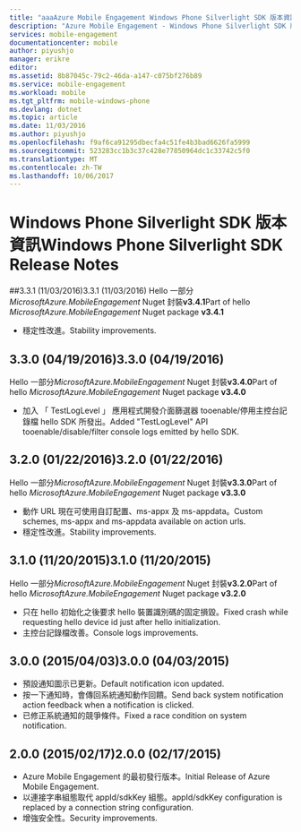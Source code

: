 ```yaml
---
title: "aaaAzure Mobile Engagement Windows Phone Silverlight SDK 版本資訊 |Microsoft 文件"
description: "Azure Mobile Engagement - Windows Phone Silverlight SDK 版本資訊"
services: mobile-engagement
documentationcenter: mobile
author: piyushjo
manager: erikre
editor: 
ms.assetid: 8b87045c-79c2-46da-a147-c075bf276b89
ms.service: mobile-engagement
ms.workload: mobile
ms.tgt_pltfrm: mobile-windows-phone
ms.devlang: dotnet
ms.topic: article
ms.date: 11/03/2016
ms.author: piyushjo
ms.openlocfilehash: f9af6ca91295dbecfa4c51fe4b3bad6626fa5999
ms.sourcegitcommit: 523283cc1b3c37c428e77850964dc1c33742c5f0
ms.translationtype: MT
ms.contentlocale: zh-TW
ms.lasthandoff: 10/06/2017
---
```

# <a name="windows-phone-silverlight-sdk-release-notes"></a><span data-ttu-id="5801e-103">Windows Phone Silverlight SDK 版本資訊</span><span class="sxs-lookup"><span data-stu-id="5801e-103">Windows Phone Silverlight SDK Release Notes</span></span>
##<a name="331-11032016"></a><span data-ttu-id="5801e-104">3.3.1 (11/03/2016)</span><span class="sxs-lookup"><span data-stu-id="5801e-104">3.3.1 (11/03/2016)</span></span>
<span data-ttu-id="5801e-105">Hello 一部分*MicrosoftAzure.MobileEngagement* Nuget 封裝**v3.4.1**</span><span class="sxs-lookup"><span data-stu-id="5801e-105">Part of hello *MicrosoftAzure.MobileEngagement* Nuget package **v3.4.1**</span></span>

* <span data-ttu-id="5801e-106">穩定性改進。</span><span class="sxs-lookup"><span data-stu-id="5801e-106">Stability improvements.</span></span>

## <a name="330-04192016"></a><span data-ttu-id="5801e-107">3.3.0 (04/19/2016)</span><span class="sxs-lookup"><span data-stu-id="5801e-107">3.3.0 (04/19/2016)</span></span>
<span data-ttu-id="5801e-108">Hello 一部分*MicrosoftAzure.MobileEngagement* Nuget 封裝**v3.4.0**</span><span class="sxs-lookup"><span data-stu-id="5801e-108">Part of hello *MicrosoftAzure.MobileEngagement* Nuget package **v3.4.0**</span></span>

* <span data-ttu-id="5801e-109">加入 「 TestLogLevel 」 應用程式開發介面篩選器 tooenable/停用主控台記錄檔 hello SDK 所發出。</span><span class="sxs-lookup"><span data-stu-id="5801e-109">Added "TestLogLevel" API tooenable/disable/filter console logs emitted by hello SDK.</span></span>

## <a name="320-01222016"></a><span data-ttu-id="5801e-110">3.2.0 (01/22/2016)</span><span class="sxs-lookup"><span data-stu-id="5801e-110">3.2.0 (01/22/2016)</span></span>
<span data-ttu-id="5801e-111">Hello 一部分*MicrosoftAzure.MobileEngagement* Nuget 封裝**v3.3.0**</span><span class="sxs-lookup"><span data-stu-id="5801e-111">Part of hello *MicrosoftAzure.MobileEngagement* Nuget package **v3.3.0**</span></span>

* <span data-ttu-id="5801e-112">動作 URL 現在可使用自訂配置、ms-appx 及 ms-appdata。</span><span class="sxs-lookup"><span data-stu-id="5801e-112">Custom schemes, ms-appx and ms-appdata available on action urls.</span></span>
* <span data-ttu-id="5801e-113">穩定性改進。</span><span class="sxs-lookup"><span data-stu-id="5801e-113">Stability improvements.</span></span>

## <a name="310-11202015"></a><span data-ttu-id="5801e-114">3.1.0 (11/20/2015)</span><span class="sxs-lookup"><span data-stu-id="5801e-114">3.1.0 (11/20/2015)</span></span>
<span data-ttu-id="5801e-115">Hello 一部分*MicrosoftAzure.MobileEngagement* Nuget 封裝**v3.2.0**</span><span class="sxs-lookup"><span data-stu-id="5801e-115">Part of hello *MicrosoftAzure.MobileEngagement* Nuget package **v3.2.0**</span></span>

* <span data-ttu-id="5801e-116">只在 hello 初始化之後要求 hello 裝置識別碼的固定損毀。</span><span class="sxs-lookup"><span data-stu-id="5801e-116">Fixed crash while requesting hello device id just after hello initialization.</span></span>
* <span data-ttu-id="5801e-117">主控台記錄檔改善。</span><span class="sxs-lookup"><span data-stu-id="5801e-117">Console logs improvements.</span></span>

## <a name="300-04032015"></a><span data-ttu-id="5801e-118">3.0.0 (2015/04/03)</span><span class="sxs-lookup"><span data-stu-id="5801e-118">3.0.0 (04/03/2015)</span></span>
* <span data-ttu-id="5801e-119">預設通知圖示已更新。</span><span class="sxs-lookup"><span data-stu-id="5801e-119">Default notification icon updated.</span></span>
* <span data-ttu-id="5801e-120">按一下通知時，會傳回系統通知動作回饋。</span><span class="sxs-lookup"><span data-stu-id="5801e-120">Send back system notification action feedback when a notification is clicked.</span></span>
* <span data-ttu-id="5801e-121">已修正系統通知的競爭條件。</span><span class="sxs-lookup"><span data-stu-id="5801e-121">Fixed a race condition on system notification.</span></span>

## <a name="200-02172015"></a><span data-ttu-id="5801e-122">2.0.0 (2015/02/17)</span><span class="sxs-lookup"><span data-stu-id="5801e-122">2.0.0 (02/17/2015)</span></span>
* <span data-ttu-id="5801e-123">Azure Mobile Engagement 的最初發行版本。</span><span class="sxs-lookup"><span data-stu-id="5801e-123">Initial Release of Azure Mobile Engagement.</span></span>
* <span data-ttu-id="5801e-124">以連接字串組態取代 appId/sdkKey 組態。</span><span class="sxs-lookup"><span data-stu-id="5801e-124">appId/sdkKey configuration is replaced by a connection string configuration.</span></span>
* <span data-ttu-id="5801e-125">增強安全性。</span><span class="sxs-lookup"><span data-stu-id="5801e-125">Security improvements.</span></span>

